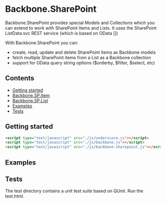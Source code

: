﻿Backbone.SharePoint
===================

Backbone.SharePoint provides special Models and Collections which you can extend to work with SharePoint Items and Lists.
It uses the SharePoint ListData.svc REST service (which is based on OData []) 

With Backbone.SharePoint you can:
- create, read, update and delete SharePoint items as Backbone models
- fetch multiple SharePoint items from a List as a Backbone collection
- support for OData query string options ($orderby, $filter, $select, etc)

Contents
--------
- [Getting started](#installation)
- [Backbone.SP.Item](#Item)
- [Backbone.SP.List](#List)
- [Examples](#examples)
- [Tests](#tests)

Getting started
---------------

```html
<script type="text/javascript" src="./js/underscore.js"></script>
<script type="text/javascript" src="./js/backbone.js"></script>
<script type="text/javascript" src="./js/backbone-sharepoint.js"></script>

```


## <a name="examples"/>Examples



Tests
-----
The test directory contains a unit test suite based on QUnit. Run the test.html.